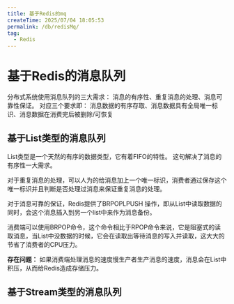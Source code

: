 ```yaml
---
title: 基于Redis的mq
createTime: 2025/07/04 18:05:53
permalink: /db/redisMq/
tag:
  - Redis
---
```

# 基于Redis的消息队列
分布式系统使用消息队列的三大需求： 消息的有序性、重复消息的处理、消息可靠性保证。
对应三个要求即： 消息数据的有序存取、消息数据具有全局唯一标识、消息数据在消费完后被删除/可恢复

## 基于List类型的消息队列

List类型是一个天然的有序的数据类型，它有着FIFO的特性。 这句解决了消息的有序性一大需求。

对于重复消息的处理，可以人为的给消息加上一个唯一标识，消费者通过保存这个唯一标识并且判断是否处理过消息来保证重复消息的处理。

对于消息可靠的保证，Redis提供了BRPOPLPUSH 操作，即从List中读取数据的同时，会这个消息插入到另一个list中来作为消息备份。

消费端可以使用BRPOP命令，这个命令相比于RPOP命令来说，它是阻塞式的读取消息，当List中没数据的时候，它会在读取出等待消息的写入并读取，这大大的节省了消费者的CPU压力。

**存在问题：**
如果消费端处理消息的速度慢生产者生产消息的速度，消息会在List中积压，从而给Redis造成存储压力。

## 基于Stream类型的消息队列